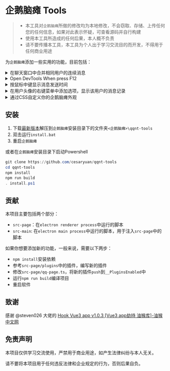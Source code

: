 # 企鹅脑瘫 Tools

> - 本工具对`企鹅脑瘫`所做的修改均为本地修改，不会窃取、存储、上传任何您的任何信息，如果对此表示怀疑，可查看源码并自行构建
> - 使用本工具所造成的任何后果，本人概不负责
> - 请不要传播本工具，本工具为个人出于学习交流目的而开发，不得用于任何商业用途

为`企鹅脑瘫`添加一些实用的功能，目前包括：

<details><summary>在聊天窗口中合并相同用户的连续消息</summary>

![](docs/images/README/20230514200253.png)

</details>

<details><summary>Open DevTools When press F12</summary>

![](docs/images/README/20230530165038.png)

</details>

<details><summary>按鼠标中键显示消息发送时间</summary>

![](docs/images/README/20230530164658.png)

</details>

<details><summary>在用户头像的右键菜单中添加选项，显示该用户的消息记录</summary>

</details>

</details>

<details><summary>通过CSS自定义你的企鹅脑瘫外观</summary>

修改`<企鹅脑瘫>\qqnt-tools\dist\css\custom.css`，变动会实时生效，无需重启软件

</details>

## 安装

1. 下载[最新版本](https://github.com/cesaryuan/qqnt-tools/releases)解压到`企鹅脑瘫`安装目录下的文件夹`<企鹅脑瘫>\qqnt-tools`
2. 双击运行`install.bat`
3. 重启`企鹅脑瘫`

或者在`企鹅脑瘫`安装目录下启动Powershell

```powershell
git clone https://github.com/cesaryuan/qqnt-tools
cd qqnt-tools
npm install
npm run build
. install.ps1
```

## 贡献

本项目主要包括两个部分：

- `src-page`：在`electron renderer process`中运行的脚本
- `src-main`: 在`electron main process`中运行的脚本，用于注入`src-page`中的脚本

如果你想要添加新的功能，一般来说，需要以下两步：

- `npm install`安装依赖
- 参考`src-page/plugins`中的插件，编写新的插件
- 修改`src-page/qq-page.ts`，将新的插件`push`到`__PluginsEnabled`中
- 运行`npm run build`编译项目
- 重启软件

## 致谢

感谢 @steven026 大佬的 [Hook Vue3 app v1.0.3 [Vue3 app劫持 油猴库]-油猴中文网](https://bbs.tampermonkey.net.cn/thread-2886-1-1.html)

## 免责声明

本项目仅供学习交流使用，严禁用于商业用途，如产生法律纠纷与本人无关。

请不要将本项目用于任何违反法律和企业规定的行为，否则后果自负。